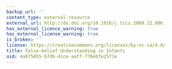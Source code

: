 ```yaml
---
backup_url: ''
content_type: external-resource
external_url: http://dx.doi.org/10.1016/j.tics.2009.12.006
has_external_licence_warning: true
has_external_license_warning: true
is_broken: ''
license: https://creativecommons.org/licenses/by-nc-sa/4.0/
title: False-belief Understanding in Infants
uid: 4a875455-b7db-41ce-aaff-776ebfe2571e
---
```

